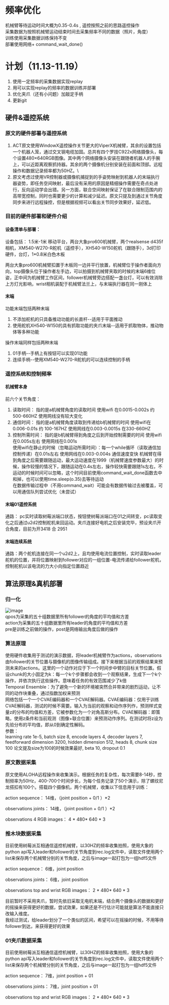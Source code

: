 # 频率优化
机械臂等待运动时间大概为0.35-0.4s ,
遥控按照之前的思路遥控操作\
采集数据为按照机械臂运动结束时间去采集频率不同的数据（照片，角度）\
训练使用采集数据训练保持不变\
部署使用网络+ command_wait_done()
# 计划（11.13-11.19）
1. 使用一定频率的采集数据实现replay
2. 用可以实现replay的频率的数据训练并部署
3. 优化夹爪（还有小问题）加敲定手柄
4. 更新git

## 硬件&遥控系统 
### 原文的硬件部署与遥控系统
1. ACT原文使用WindowX遥控操作关节更大的ViperX机械臂，其余的设置包括一个机器人笼，通过交叉钢电缆加固。总共有四个罗技C922x网络摄像头，每个设置480×640RGB图像。其中两个网络摄像头安装在跟随者机器人的手腕上，可以近距离观察抓持器。其余的两个摄像机分别安装在前面和顶部。远程操作和数据记录频率都为50HZ。\
2. 原文考虑过使用VR控制器或摄像机捕捉到的手姿势映射到机器人的末端执行器姿势，即任务空间映射，最后没有采用的原因是精细操作需要在奇点处进行，反向运动学会出错。另一方面，联合空间映射保证了在联合限制范围内的高带宽控制，同时也需要更少的计算和减少延迟。原文只提及到通过关节角度同步来进行远程操控，但是根据视频可以看出关节同步效果好，延迟低。
### 目前的硬件部署和硬件介绍
#### 设备清单与部署：
设备包括： 1.5米-1米 移动平台，两台大象pro600机械臂，两个realsense d435f相机，XM540-W270-R舵机（遥控手），XH540-W150舵机（跟随手），3d打印硬件，台灯，1*0.8米白色木板

两台大象pro600机械臂扣置于木板同一边并平行放置，机械臂位于操作者面向方向，top摄像头位于操作者左手边，可以拍摄到机械臂夹取的时候的末端6维位姿，正中间为机械臂工作区间，follower机械臂旁边搭配一盏台灯，可以有效消除上方灯光影响，wrist相机装配于机械臂法兰上，与末端执行器在同一刚体上
#### 末端
功能末端包括两种末端
1. 不添加舵机的只具备推动功能的长直杆--适用于平面推动
2. 使用舵机XH540-W150的具有抓取功能的夹爪末端--适用于抓取物体，推动物体等多种功能
   
操作末端同样包括两种末端
1. 01手柄--手柄上有按钮可以实现01功能
2. 连续手柄--使用XM540-W270-R舵机的可以连续控制的手柄

### 遥控系统和控制频率
#### 机械臂本身
前六个关节角度：
1. 读取时间： 指的是a机械臂角度的读取时间 使用wifi 在0.0015-0.002s 约 500-660HZ 使用网线没有较大变化
2. 通信时间： 指的是a机械臂角度读取到传递给b机械臂的时间 使用wifi在0.006-0.01s 约 100-167HZ 使用网线在0.003-0.0015s 在330-660HZ
3. 控制所需时间： 指的是b机械臂得到角度之后到开始控制需要的时间 使用wifi在0.005s左右 使用网线在0.001s\
使用wifi在静止的时候（忽略运动所需时间）：每一个while循环（读取通信加控制传递）在0.01s左右 使用网线在0.003-0.004s 通信速度变快
机械臂在得到角度之后需要跟随运动，最大运动速度在1999（机械臂速度参数最大）的时候，操作较慢的情况下，跟随运动在0.4s左右，操作较快需要跟随1s左右，不运动的时候时间可以忽略，这个时间目前使用command_wait_done函数去中和掉，也可以使用time.sleep(o.35)去等待运动\
在数据传输过程中（不用command_wait）可能会有数据传输过去被覆盖，可以用通信队列尝试优化（未尝试）
#### 末端01遥控系统
通路： pc实时读取树莓派端口状态，按钮使树莓派端口在01之间转变，pc读取变化之后通过u2d2控制舵机来回运动。夹爪连接好电机之后安装完毕，预设夹爪开合角度，目前为开3418 合 2951
#### 末端连续系统
通路：两个舵机连接在同一个u2d2上，且均使用电流位置控制，实时读取leader舵机的位置，并将位置映射到follower对应的一组位置-电流传递给follower舵机，控制舵机以该电流的力大小向指定位置趋近



## 算法原理&真机部署
### 归一化
![image](https://github.com/LiuXinzi/DaC/assets/133741133/5700cd72-b7fb-4697-8dcc-4a24279898ee)\
qpos为采集的五十组数据里所有follower的角度的平均值和方差\
action为采集的五十组数据里所有leader的角度的平均值和方差\
pre是训练之前做的操作，post是网络输出角度后做的操作
### 算法原理
使用硬件收集用于测试的演示数据，将leader机械臂作为actions，observations由follower的关节位置与摄像机的图像传输组成。接下来根据当前的观察结果来预测未来的actions。这里的一个动作对应于下一个时间步中臂的目标关节位置。假设chunk的大小固定为k：每一个k个步骤都会收到一个观察结果，生成下一个k个操作，并依次执行这些操作。意味着任务的有效范围减少了k倍\
Temporal Ensemble：为了避免一个新的环境被突然合并带来的剧烈运动，让不同的动作块重叠，通过指数加权来预测\
网络包括一个一个CVAE编码器和一个CVAE解码器。CVAE编码器：仅用于训练CVAE解码器，测试的时候不需要。输入为当前的观察和动作序列作，预测样式变量z的分布的均值和方差，它被参数化为一个对角高斯分布。CVAE解码器：即策略，使用z条件和当前观测（图像+联合位置）来预测动作序列。在测试时将z设为先验分布的平均值，即从0到确定性解码。\
参数：\
learning rate 1e-5, batch size 8, encode layers 4, decoder layers 7, feedforward dimension 3200, hidden dimension 512, heads 8, chunk size 100 论文提及size为100的时候效果最好, beta 10, dropout 0.1
### 原文数据采集
原文使用ALOHA远程操作来收集演示。根据任务的复杂性，每次需要8-14秒，控制频率为50Hz，400-700个时间步长，为每个任务记录了50个演示，除了螺纹尼龙搭扣有100个。搭载四个摄像机，两个机械臂，收集以下信息用于训练：

action sequence： 14维，（joint position + 0/1 ）*2

observations joints： 14维，（joint position + 0/1 ）*2

observations 4 RGB images： 4 * 480* 640 * 3
### 推木块数据采集
目前使用树莓派互相通信遥控机械臂，以30HZ的频率收集拍照，使用大象的python api写入leader和follower的关节角度到rec.log文件中，读取文件使用两个list来保存两个机械臂分别的关节角度，之后与image一起打包为一组hdf5文件

action sequence： 6维，joint position

observations joints： 6维，joint position

observations top and wrist RGB images： 2 * 480* 640 * 3

目前暂时不采用夹爪，暂时先依旧采取无电机末端，结合两个摄像头的数据和更好的摇操来获得更好的数据，尝试效果，如果还是不行估计可能就是算法不能直接只改输入维度。\
我经过测试，给leader划分了一个类似的区间，希望可以在摇操的时候，不用等待follower到达，来获得更好的效果
### 01夹爪数据采集
目前使用树莓派互相通信遥控机械臂，以30HZ的频率收集拍照，使用大象的python api写入leader和follower的关节角度到rec.log文件中，读取文件使用两个list来保存两个机械臂分别的关节角度，之后与image一起打包为一组hdf5文件

action sequence： 7维，joint position + 01

observations joints： 7维，joint position + 01

observations top and wrist RGB images： 2 * 480* 640 * 3




